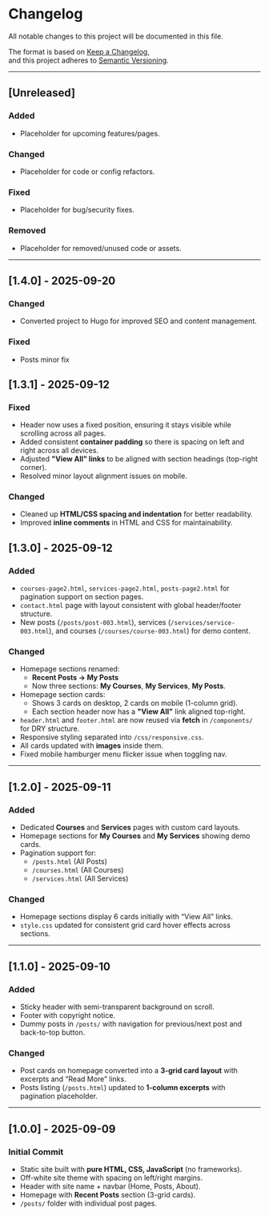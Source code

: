 # Changelog

All notable changes to this project will be documented in this file.

The format is based on [Keep a Changelog](https://keepachangelog.com/en/1.0.0/),  
and this project adheres to [Semantic Versioning](https://semver.org/).

---

## [Unreleased]
### Added
- Placeholder for upcoming features/pages.
### Changed
- Placeholder for code or config refactors.
### Fixed
- Placeholder for bug/security fixes.
### Removed
- Placeholder for removed/unused code or assets.
---

## [1.4.0] - 2025-09-20  
### Changed  
- Converted project to Hugo for improved SEO and content management.

### Fixed
- Posts minor fix

## [1.3.1] - 2025-09-12
### Fixed
- Header now uses a fixed position, ensuring it stays visible while scrolling across all pages.
- Added consistent **container padding** so there is spacing on left and right across all devices.
- Adjusted **"View All" links** to be aligned with section headings (top-right corner).
- Resolved minor layout alignment issues on mobile.

### Changed
- Cleaned up **HTML/CSS spacing and indentation** for better readability.
- Improved **inline comments** in HTML and CSS for maintainability.

## [1.3.0] - 2025-09-12
### Added
- `courses-page2.html`, `services-page2.html`, `posts-page2.html` for pagination support on section pages.
- `contact.html` page with layout consistent with global header/footer structure.
- New posts (`/posts/post-003.html`), services (`/services/service-003.html`), and courses (`/courses/course-003.html`) for demo content.

### Changed
- Homepage sections renamed:
  - **Recent Posts → My Posts**  
  - Now three sections: **My Courses**, **My Services**, **My Posts**.
- Homepage section cards:
  - Shows 3 cards on desktop, 2 cards on mobile (1-column grid).
  - Each section header now has a **"View All"** link aligned top-right.
- `header.html` and `footer.html` are now reused via **fetch** in `/components/` for DRY structure.
- Responsive styling separated into `/css/responsive.css`.
- All cards updated with **images** inside them.
- Fixed mobile hamburger menu flicker issue when toggling nav.

---

## [1.2.0] - 2025-09-11
### Added
- Dedicated **Courses** and **Services** pages with custom card layouts.
- Homepage sections for **My Courses** and **My Services** showing demo cards.
- Pagination support for:
  - `/posts.html` (All Posts)
  - `/courses.html` (All Courses)
  - `/services.html` (All Services)

### Changed
- Homepage sections display 6 cards initially with “View All” links.
- `style.css` updated for consistent grid card hover effects across sections.

---

## [1.1.0] - 2025-09-10
### Added
- Sticky header with semi-transparent background on scroll.
- Footer with copyright notice.
- Dummy posts in `/posts/` with navigation for previous/next post and back-to-top button.

### Changed
- Post cards on homepage converted into a **3-grid card layout** with excerpts and “Read More” links.
- Posts listing (`/posts.html`) updated to **1-column excerpts** with pagination placeholder.

---

## [1.0.0] - 2025-09-09
### Initial Commit
- Static site built with **pure HTML, CSS, JavaScript** (no frameworks).
- Off-white site theme with spacing on left/right margins.
- Header with site name + navbar (Home, Posts, About).
- Homepage with **Recent Posts** section (3-grid cards).
- `/posts/` folder with individual post pages.
